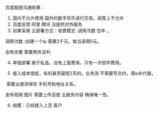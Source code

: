 



百度超链沟通结果：

1. 国内不允许使用 国外的数字货币进行交易。政策上不允许
2. 百度反馈 阿里 腾讯 没提供对外服务
3. 如果采用 云部署方式：收费模式 :调用次数 包年 。

调用次数 :创建一个ip 需要2千元。每当调用5元。

会有优惠 需要商务谈判

4. 单独部署 属于私连。没有上面费用，只有一次软件费用。

5. 接入成本很低，有的甚至最短2天的。业务测 不需要写合约，用sdk代替。

​      需要业册测保存 手机号和地址关系。

发布视频 图片 需要上传百度 云服务内容 确保唯一性。

6. 规模：已经接入上百 客户






